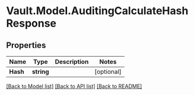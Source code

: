 # Vault.Model.AuditingCalculateHashResponse

## Properties

Name | Type | Description | Notes
------------ | ------------- | ------------- | -------------
**Hash** | **string** |  | [optional] 

[[Back to Model list]](../README.md#documentation-for-models) [[Back to API list]](../README.md#documentation-for-api-endpoints) [[Back to README]](../README.md)

